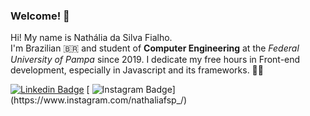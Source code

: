 ### Welcome! 👋

  
Hi! My name is Nathália da Silva Fialho.  
I'm Brazilian 🇧🇷 and student of **Computer Engineering** at the *Federal University of Pampa* since 2019. 
I dedicate my free hours in Front-end development, especially in Javascript and its frameworks. 👩‍💻


[![Linkedin Badge](https://img.shields.io/badge/-nathaliafialho-6633cc?style=flat-square&logo=Linkedin&logoColor=white&link=https://www.linkedin.com/in/nathaliafialho/)](https://www.linkedin.com/in/nathaliafialho/) 
[
![Instagram Badge](https://img.shields.io/badge/-nathaliafsp_-6633cc?style=flat-square&logo=Instagram&logoColor=white&link=mailto:nathaliafsp_)](https://www.instagram.com/nathaliafsp_/)



